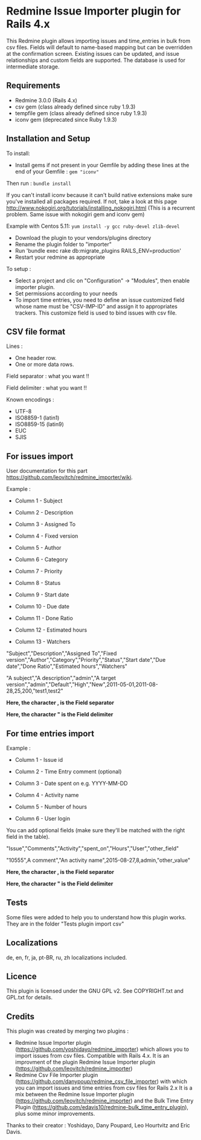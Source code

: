 Redmine Issue Importer plugin for Rails 4.x
================

This Redmine plugin allows importing issues and time_entries in bulk from csv files. Fields will default to name-based mapping but can be overridden at the confirmation screen.
Existing issues can be updated, and issue relationships and custom fields are supported.
The database is used for intermediate storage.

## Requirements

* Redmine 3.0.0 (Rails 4.x)
* csv gem (class already defined since ruby 1.9.3)
* tempfile gem (class already defined since ruby 1.9.3)
* iconv gem (deprecated since Ruby 1.9.3)
	
## Installation and Setup

To install:
* Install gems if not present in your Gemfile by adding these lines at the end of your Gemfile :
`gem "iconv"`

Then run :
`bundle install`
 
If you can't install iconv because it can't build native extensions make sure you've installed all packages required.
If not, take a look at this page http://www.nokogiri.org/tutorials/installing_nokogiri.html
(This is a recurrent problem. Same issue with nokogiri gem and iconv gem)

Example with Centos 5.11:
`yum install -y gcc ruby-devel zlib-devel`

* Download the plugin to your vendors/plugins directory
* Rename the plugin folder to "importer"
* Run 'bundle exec rake db:migrate_plugins RAILS_ENV=production'
* Restart your redmine as appropriate

To setup :
* Select a project and clic on "Configuration" →  "Modules", then enable importer plugin.
* Set permissions according to your needs
* To import time entries, you need to define an issue customized field whose name must be "CSV-IMP-ID" and assign it to appropriates trackers. This customize field is used to bind issues with csv file.

## CSV file format

Lines :
* One header row.
* One or more data rows.

Field separator : what you want !!

Field delimiter : what you want !!

Known encodings :
* UTF-8
* ISO8859-1 (latin1)
* ISO8859-15 (latin9)
* EUC
* SJIS


## For issues import

User documentation for this part https://github.com/leovitch/redmine_importer/wiki.

Example :

- Column 1 - Subject

- Column 2 - Description

- Column 3 - Assigned To

- Column 4 - Fixed version

- Column 5 - Author

- Column 6 - Category

- Column 7 - Priority

- Column 8 - Status

- Column 9 - Start date

- Column 10 - Due date

- Column 11 - Done Ratio

- Column 12 - Estimated hours

- Column 13 - Watchers

"Subject","Description","Assigned To","Fixed version","Author","Category","Priority","Status","Start date","Due date","Done Ratio","Estimated hours","Watchers"

"A subject","A description","admin","A target version","admin","Default","High","New",2011-05-01,2011-08-28,25,200,"test1,test2"

**Here, the character , is the Field separator**

**Here, the character " is the Field delimiter**

## For time entries import

Example :

- Column 1 - Issue id

- Column 2 - Time Entry comment (optional)

- Column 3 - Date spent on e.g. YYYY-MM-DD

- Column 4 - Activity name

- Column 5 - Number of hours

- Column 6 - User login

You can add optional fields (make sure they'll be matched with the right field in the table).

"Issue","Comments","Activity","spent_on","Hours","User","other_field"

"10555",A comment","An activity name",2015-08-27,8,admin,"other_value"

**Here, the character , is the Field separator**

**Here, the character " is the Field delimiter**

## Tests

Some files were added to help you to understand how this plugin works. They are in the folder "Tests plugin import csv"

## Localizations

de, en, fr, ja, pt-BR, ru, zh localizations included.

## Licence

This plugin is licensed under the GNU GPL v2. See COPYRIGHT.txt and GPL.txt for details.

## Credits

This plugin was created by merging two plugins :
* Redmine Issue Importer plugin (https://github.com/yoshidayo/redmine_importer) which allows you to import issues from csv files.
Compatible with Rails 4.x.
It is an improvment of the plugin Redmine Issue Importer plugin (https://github.com/leovitch/redmine_importer)
* Redmine Csv File Importer plugin (https://github.com/danypoup/redmine_csv_file_importer)
with which you can import issues and time entries from csv files for Rails 2.x
It is a mix between the Redmine Issue Importer plugin (https://github.com/leovitch/redmine_importer) and the Bulk Time Entry Plugin (https://github.com/edavis10/redmine-bulk_time_entry_plugin), plus some minor improvements.

Thanks to their creator : Yoshidayo, Dany Poupard, Leo Hourtvitz and Eric Davis.